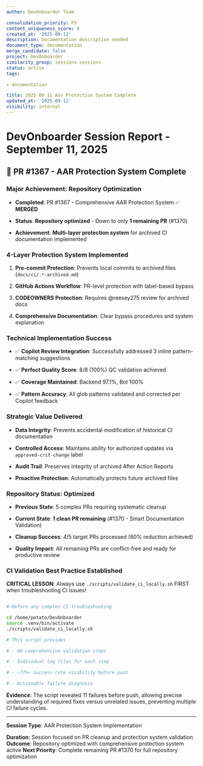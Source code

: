 ```yaml
---
author: DevOnboarder Team

consolidation_priority: P3
content_uniqueness_score: 4
created_at: '2025-09-12'
description: Documentation description needed
document_type: documentation
merge_candidate: false
project: DevOnboarder
similarity_group: sessions-sessions
status: active
tags:

- documentation

title: 2025 09 11 Aar Protection System Complete
updated_at: '2025-09-12'
visibility: internal
---
```


# DevOnboarder Session Report - September 11, 2025

## 🎯 **PR #1367 - AAR Protection System Complete**

### **Major Achievement: Repository Optimization**

- **Completed**: PR #1367 - Comprehensive AAR Protection System ✅ **MERGED**

- **Status**: **Repository optimized** - Down to only **1 remaining PR** (#1370)

- **Achievement**: **Multi-layer protection system** for archived CI documentation implemented

### **4-Layer Protection System Implemented**

1. **Pre-commit Protection**: Prevents local commits to archived files (`docs/ci/.*-archived.md`)

2. **GitHub Actions Workflow**: PR-level protection with label-based bypass

3. **CODEOWNERS Protection**: Requires @reesey275 review for archived docs

4. **Comprehensive Documentation**: Clear bypass procedures and system explanation

### **Technical Implementation Success**

- ✅ **Copilot Review Integration**: Successfully addressed 3 inline pattern-matching suggestions

- ✅ **Perfect Quality Score**: 8/8 (100%) QC validation achieved

- ✅ **Coverage Maintained**: Backend 97.1%, Bot 100%

- ✅ **Pattern Accuracy**: All glob patterns validated and corrected per Copilot feedback

### **Strategic Value Delivered**

- **Data Integrity**: Prevents accidental modification of historical CI documentation

- **Controlled Access**: Maintains ability for authorized updates via `approved-crit-change` label

- **Audit Trail**: Preserves integrity of archived After Action Reports

- **Proactive Protection**: Automatically protects future archived files

### **Repository Status: Optimized**

- **Previous State**: 5 complex PRs requiring systematic cleanup

- **Current State**: **1 clean PR remaining** (#1370 - Smart Documentation Validation)

- **Cleanup Success**: 4/5 target PRs processed (80% reduction achieved)

- **Quality Impact**: All remaining PRs are conflict-free and ready for productive review

### **CI Validation Best Practice Established**

**CRITICAL LESSON**: Always use `./scripts/validate_ci_locally.sh` FIRST when troubleshooting CI issues!

```bash

# Before any complex CI troubleshooting

cd /home/potato/DevOnboarder
source .venv/bin/activate
./scripts/validate_ci_locally.sh

# This script provides

# - 48 comprehensive validation steps

# - Individual log files for each step

# - ~77%+ success rate visibility before push

# - Actionable failure diagnosis

```

**Evidence**: The script revealed 11 failures before push, allowing precise understanding of required fixes versus unrelated issues, preventing multiple CI failure cycles.

---

**Session Type**: AAR Protection System Implementation

**Duration**: Session focused on PR cleanup and protection system validation
**Outcome**: Repository optimized with comprehensive protection system active
**Next Priority**: Complete remaining PR #1370 for full repository optimization
